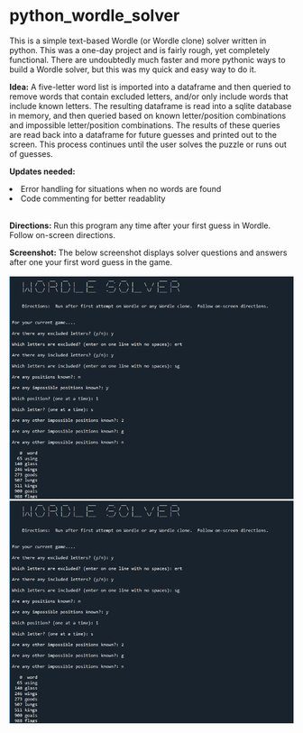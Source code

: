 # python_wordle_solver

This is a simple text-based Wordle (or Wordle clone) solver written in python.  This was a one-day project and is fairly rough, yet completely functional.  There are undoubtedly much faster and more pythonic ways to build a Wordle solver, but this was my quick and easy way to do it.  

**Idea:**   A five-letter word list is imported into a dataframe and then queried to remove words that contain excluded letters, and/or only include words that include known letters.  The resulting dataframe is read into a sqlite database in memory, and then queried based on known letter/position combinations and impossible letter/position combinations.  The results of these queries are read back into a dataframe for future guesses and printed out to the screen.  This process continues until the user solves the puzzle or runs out of guesses.

**Updates needed:**  
<li>Error handling for situations when no words are found</li>
<li>Code commenting for better readablity</li><br>

**Directions:**  Run this program any time after your first guess in Wordle.  Follow on-screen directions.

**Screenshot:** The below screenshot displays solver questions and answers after one your first word guess in the game.<br><br>
<img src="https://github.com/Weaver-James/python_wordle_solver/blob/main/wordle.png">
<img src="https://github.com/Weaver-James/python_wordle_solver/blob/main/wordle.png">
